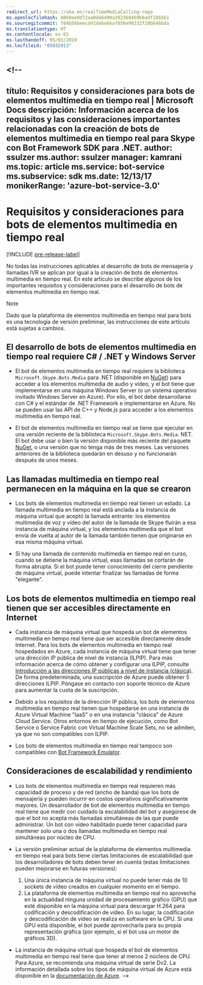 ```yaml
---
redirect_url: https://aka.ms/realTimeMediaCalling-repo
ms.openlocfilehash: 8868ee0d72aa0de6480a392368469b6adf18b561
ms.sourcegitcommit: f84b56beecd41debe6baf056e98332f20b646bda
ms.translationtype: HT
ms.contentlocale: es-ES
ms.lasthandoff: 05/03/2019
ms.locfileid: "65032913"
---
```

<a name="--"></a><!--
---
título: Requisitos y consideraciones para bots de elementos multimedia en tiempo real | Microsoft Docs descripción: Información acerca de los requisitos y las consideraciones importantes relacionadas con la creación de bots de elementos multimedia en tiempo real para Skype con Bot Framework SDK para .NET.
author: ssulzer ms.author: ssulzer manager: kamrani ms.topic: article ms.service: bot-service ms.subservice: sdk ms.date: 12/13/17 monikerRange: 'azure-bot-service-3.0'
---

# <a name="requirements-and-considerations-for-real-time-media-bots"></a>Requisitos y consideraciones para bots de elementos multimedia en tiempo real

[!INCLUDE [pre-release-label](../includes/pre-release-label-v3.md)]

No todas las instrucciones aplicables al desarrollo de bots de mensajería y llamadas IVR se aplican por igual a la creación de bots de elementos multimedia en tiempo real. En este artículo se describe algunos de los importantes requisitos y consideraciones para el desarrollo de bots de elementos multimedia en tiempo real. 

> [!NOTE]
> Dado que la plataforma de elementos multimedia en tiempo real para bots es una tecnología de versión preliminar, las instrucciones de este artículo está sujetas a cambios.

## <a name="real-time-media-bot-development-requires-cnet-and-windows-server"></a>El desarrollo de bots de elementos multimedia en tiempo real requiere C# / .NET y Windows Server

- El bot de elementos multimedia en tiempo real requiere la biblioteca `Microsoft.Skype.Bots.Media` para .NET (disponible en <a href="https://www.nuget.org/" target="_blank">NuGet</a>) para acceder a los elementos multimedia de audio y vídeo, y el bot tiene que implementarse en una máquina Windows Server (o un sistema operativo invitado Windows Server en Azure). Por ello, el bot debe desarrollarse con C# y el estándar de .NET Framework e implementarse en Azure. No se pueden usar las API de C++ y Node.js para acceder a los elementos multimedia en tiempo real.

- El bot de elementos multimedia en tiempo real se tiene que ejecutar en una versión reciente de la biblioteca `Microsoft.Skype.Bots.Media`. NET. El bot debe usar o bien la versión disponible más reciente del paquete <a href="https://www.nuget.org/" target="_blank">NuGet</a>, o una versión que no tenga más de tres meses. Las versiones anteriores de la biblioteca quedarán en desuso y no funcionarán después de unos meses.

## <a name="real-time-media-calls-stay-on-the-machine-where-they-were-created"></a>Las llamadas multimedia en tiempo real permanecen en la máquina en la que se crearon

- Los bots de elementos multimedia en tiempo real tienen un estado. La llamada multimedia en tiempo real está anclada a la instancia de máquina virtual que aceptó la llamada entrante: los elementos multimedia de voz y vídeo del autor de la llamada de Skype fluirán a esa instancia de máquina virtual, y los elementos multimedia que el bot envía de vuelta al autor de la llamada también tienen que originarse en esa misma máquina virtual.

- Si hay una llamada de contenido multimedia en tiempo real en curso, cuando se detiene la máquina virtual, esas llamadas se cortarán de forma abrupta. Si el bot puede tener conocimiento del cierre pendiente de máquina virtual, puede intentar finalizar las llamadas de forma "elegante".

## <a name="real-time-media-bots-must-be-directly-accessible-on-the-internet"></a>Los bots de elementos multimedia en tiempo real tienen que ser accesibles directamente en Internet

- Cada instancia de máquina virtual que hospeda un bot de elementos multimedia en tiempo real tiene que ser accesible directamente desde Internet. Para los bots de elementos multimedia en tiempo real hospedados en Azure, cada instancia de máquina virtual tiene que tener una dirección IP pública de nivel de instancia (ILPIP). Para más información acerca de cómo obtener y configurar una ILPIP, consulte <a href="/azure/virtual-network/virtual-networks-instance-level-public-ip" target="_blank">Introducción a las direcciones IP públicas a nivel de instancia (clásica)</a>. De forma predeterminada, una suscripción de Azure puede obtener 5 direcciones ILPIP. Póngase en contacto con soporte técnico de Azure para aumentar la cuota de la suscripción.

- Debido a los requisitos de la dirección IP pública, los bots de elementos multimedia en tiempo real tienen que hospedarse en una instancia de Azure Virtual Machine "IaaS" o en una instancia "clásica" de Azure Cloud Service. Otros entornos en tiempo de ejecución, como Bot Service o Service Fabric con Virtual Machine Scale Sets, no se admiten, ya que no son compatibles con ILPIP.

- Los bots de elementos multimedia en tiempo real tampoco son compatibles con [Bot Framework Emulator](../bot-service-debug-emulator.md).

## <a name="scalability-and-performance-considerations"></a>Consideraciones de escalabilidad y rendimiento

- Los bots de elementos multimedia en tiempo real requieren más capacidad de proceso y de red (ancho de banda) que los bots de mensajería y pueden incurrir en costos operativos significativamente mayores. Un desarrollador de bot de elementos multimedia en tiempo real tiene que medir con cuidado la escalabilidad del bot y asegúrese de que el bot no acepta más llamadas simultáneas de las que puede administrar. Un bot con vídeo habilitado puede tener capacidad para mantener solo una o dos llamadas multimedia en tiempo real simultáneas por núcleo de CPU.

- La versión preliminar actual de la plataforma de elementos multimedia en tiempo real para bots tiene ciertas limitaciones de escalabilidad que los desarrolladores de bots deben tener en cuenta (estas limitaciones pueden mejorarse en futuras versiones): 
  1. Una única instancia de máquina virtual no puede tener más de 10 sockets de vídeo creados en cualquier momento en el tiempo.
  2. La plataforma de elementos multimedia en tiempo real no aprovecha en la actualidad ninguna unidad de procesamiento gráfico (GPU) que esté disponible en la máquina virtual para descargar H.264 para codificación y descodificación de vídeo. En su lugar, la codificación y descodificación de vídeo se realiza en software en la CPU. Si una GPU está disponible, el bot puede aprovecharla para su propia representación gráfica (por ejemplo, si el bot usa un motor de gráficos 3D).

- La instancia de máquina virtual que hospeda el bot de elementos multimedia en tiempo real tiene que tener al menos 2 núcleos de CPU. Para Azure, se recomienda una máquina virtual de serie Dv2. La información detallada sobre los tipos de máquina virtual de Azure está disponible en la <a href="/azure/virtual-machines/windows/sizes-general" target="_blank">documentación de Azure</a>. 
-->
